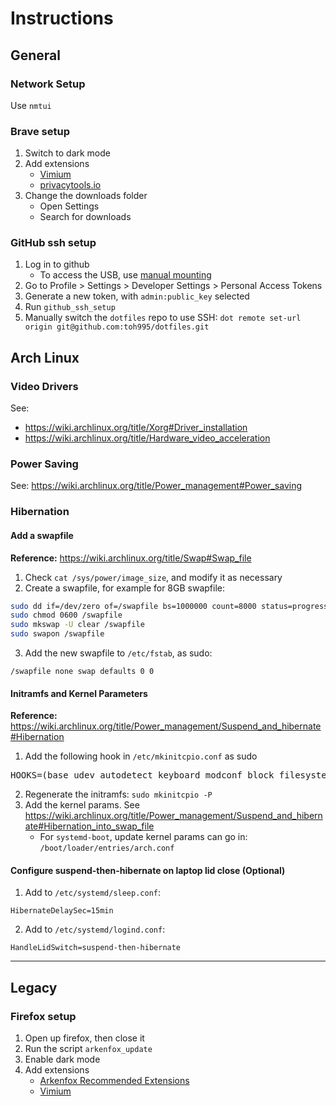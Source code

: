 # Instructions

## General

### Network Setup
Use `nmtui`

### Brave setup
1. Switch to dark mode
2. Add extensions
	- [Vimium](https://chrome.google.com/webstore/detail/vimium/dbepggeogbaibhgnhhndojpepiihcmeb?hl=en)
	- [privacytools.io](https://www.privacytools.io/#browser-addons)
3. Change the downloads folder
	- Open Settings
	- Search for downloads

### GitHub ssh setup
1. Log in to github
	- To access the USB, use [manual mounting](https://wiki.archlinux.org/title/USB_storage_devices#Manual_mounting)
2. Go to Profile > Settings > Developer Settings > Personal Access Tokens
3. Generate a new token, with `admin:public_key` selected
4. Run `github_ssh_setup`
5. Manually switch the `dotfiles` repo to use SSH: `dot remote set-url origin git@github.com:toh995/dotfiles.git`

## Arch Linux

### Video Drivers
See:
- https://wiki.archlinux.org/title/Xorg#Driver_installation
- https://wiki.archlinux.org/title/Hardware_video_acceleration

### Power Saving
See: https://wiki.archlinux.org/title/Power_management#Power_saving

### Hibernation
#### Add a swapfile
**Reference:** https://wiki.archlinux.org/title/Swap#Swap_file

1. Check `cat /sys/power/image_size`, and modify it as necessary
2. Create a swapfile, for example for 8GB swapfile:
```bash
sudo dd if=/dev/zero of=/swapfile bs=1000000 count=8000 status=progress
sudo chmod 0600 /swapfile
sudo mkswap -U clear /swapfile
sudo swapon /swapfile
```
3. Add the new swapfile to `/etc/fstab`, as sudo:
```
/swapfile none swap defaults 0 0
```

#### Initramfs and Kernel Parameters
**Reference:** https://wiki.archlinux.org/title/Power_management/Suspend_and_hibernate#Hibernation

1. Add the following hook in `/etc/mkinitcpio.conf` as sudo
<pre>
HOOKS=(base udev autodetect keyboard modconf block filesystems <b>resume</b> fsck)
</pre>
2. Regenerate the initramfs: `sudo mkinitcpio -P`
3. Add the kernel params. See https://wiki.archlinux.org/title/Power_management/Suspend_and_hibernate#Hibernation_into_swap_file
	- For `systemd-boot`, update kernel params can go in: `/boot/loader/entries/arch.conf`

#### Configure suspend-then-hibernate on laptop lid close (Optional)
1. Add to `/etc/systemd/sleep.conf`:
```
HibernateDelaySec=15min
```
2. Add to `/etc/systemd/logind.conf`:
```
HandleLidSwitch=suspend-then-hibernate
```

---

## Legacy

### Firefox setup
1. Open up firefox, then close it
2. Run the script `arkenfox_update`
3. Enable dark mode
4. Add extensions
	- [Arkenfox Recommended Extensions](https://github.com/arkenfox/user.js/wiki/4.1-Extensions)
	- [Vimium](https://addons.mozilla.org/en-GB/firefox/addon/vimium-ff/)
